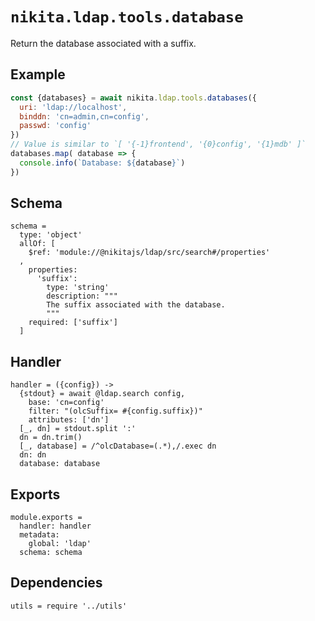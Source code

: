 
# `nikita.ldap.tools.database`

Return the database associated with a suffix.

## Example

```js
const {databases} = await nikita.ldap.tools.databases({
  uri: 'ldap://localhost',
  binddn: 'cn=admin,cn=config',
  passwd: 'config'
})
// Value is similar to `[ '{-1}frontend', '{0}config', '{1}mdb' ]`
databases.map( database => {
  console.info(`Database: ${database}`)
})
```

## Schema

    schema =
      type: 'object'
      allOf: [
        $ref: 'module://@nikitajs/ldap/src/search#/properties'
      ,
        properties:
          'suffix':
            type: 'string'
            description: """
            The suffix associated with the database.
            """
        required: ['suffix']
      ]

## Handler

    handler = ({config}) ->
      {stdout} = await @ldap.search config,
        base: 'cn=config'
        filter: "(olcSuffix= #{config.suffix})"
        attributes: ['dn']
      [_, dn] = stdout.split ':'
      dn = dn.trim()
      [_, database] = /^olcDatabase=(.*),/.exec dn
      dn: dn
      database: database

## Exports

    module.exports =
      handler: handler
      metadata:
        global: 'ldap'
      schema: schema

## Dependencies

    utils = require '../utils'

